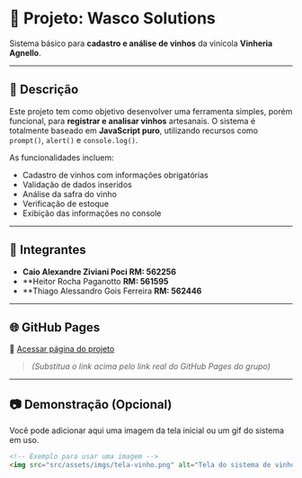 # 🍷 Projeto: **Wasco Solutions**

Sistema básico para **cadastro e análise de vinhos** da vinícola **Vinheria Agnello**.

---

## 📌 Descrição

Este projeto tem como objetivo desenvolver uma ferramenta simples, porém funcional, para **registrar e analisar vinhos** artesanais. O sistema é totalmente baseado em **JavaScript puro**, utilizando recursos como `prompt()`, `alert()` e `console.log()`.

As funcionalidades incluem:
- Cadastro de vinhos com informações obrigatórias
- Validação de dados inseridos
- Análise da safra do vinho
- Verificação de estoque
- Exibição das informações no console

---

## 👥 Integrantes

- **Caio Alexandre Ziviani Poci **RM: 562256****
- **Heitor Rocha Paganotto **RM: 561595**
- **Thiago Alessandro Gois Ferreira **RM: 562446**

---

## 🌐 GitHub Pages

🔗 [Acessar página do projeto](https://usuario.github.io/vinheria-agnello)  
> *(Substitua o link acima pelo link real do GitHub Pages do grupo)*

---

## 📷 Demonstração (Opcional)

Você pode adicionar aqui uma imagem da tela inicial ou um gif do sistema em uso.

```html
<!-- Exemplo para usar uma imagem -->
<img src="src/assets/imgs/tela-vinho.png" alt="Tela do sistema de vinhos" width="500">
